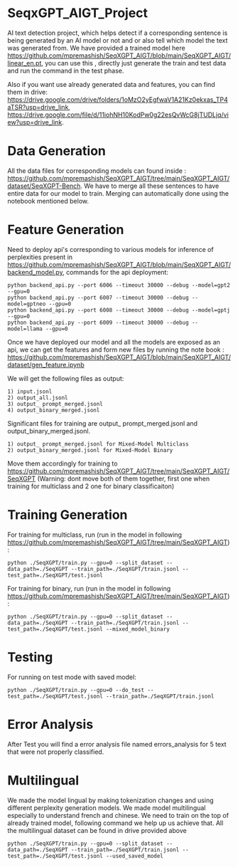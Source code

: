 # SeqxGPT_AIGT_Project

AI text detection project, which helps detect if a corresponding sentence is being generated by an AI model or not and or also tell which model the text was generated from. We have provided a trained model here https://github.com/mpremashish/SeqXGPT_AIGT/blob/main/SeqXGPT_AIGT/linear_en.pt, you can use this , directly just generate the train and test data and run the  command in the test phase.

Also if you want use already generated data and features, you can find them in drive: https://drive.google.com/drive/folders/1oMzO2yEgfwaV1A21Kz0ekxas_TP4aTSR?usp=drive_link, https://drive.google.com/file/d/11iohNH10KodPw0g22esQvWcG8jTUDLjq/view?usp=drive_link.

# Data Generation

All the data files for corresponding models can found inside : https://github.com/mpremashish/SeqXGPT_AIGT/tree/main/SeqXGPT_AIGT/dataset/SeqXGPT-Bench. We have to merge all these sentences to have entire data for our model to train. Merging can automatically done using the notebook mentioned below.

# Feature Generation

Need to deploy api's corresponding to various models for inference of perplexities present in https://github.com/mpremashish/SeqXGPT_AIGT/blob/main/SeqXGPT_AIGT/backend_model.py, commands for the api deployment:

```
python backend_api.py --port 6006 --timeout 30000 --debug --model=gpt2 --gpu=0
python backend_api.py --port 6007 --timeout 30000 --debug --model=gptneo --gpu=0
python backend_api.py --port 6008 --timeout 30000 --debug --model=gptj --gpu=0
python backend_api.py --port 6009 --timeout 30000 --debug --model=llama --gpu=0
```

Once we have deployed our model and all the models are exposed as an api, we can get the features and form new files by running the note book : https://github.com/mpremashish/SeqXGPT_AIGT/blob/main/SeqXGPT_AIGT/dataset/gen_feature.ipynb

We will get the following files as output:

```
1) input.jsonl
2) output_all.jsonl
3) output_ prompt_merged.jsonl
4) output_binary_merged.jsonl
```

Significant files for training are output_ prompt_merged.jsonl and output_binary_merged.jsonl. 

```
1) output_ prompt_merged.jsonl for Mixed-Model Multiclass
2) output_binary_merged.jsonl for Mixed-Model Binary
```

Move them accordingly for training to https://github.com/mpremashish/SeqXGPT_AIGT/tree/main/SeqXGPT_AIGT/SeqXGPT (Warning: dont move both of them together, first one when training for multiclass and 2 one for binary classificaiton)


# Training Generation

For training for multiclass, run  (run in the model in following https://github.com/mpremashish/SeqXGPT_AIGT/tree/main/SeqXGPT_AIGT):

```
python ./SeqXGPT/train.py --gpu=0 --split_dataset --data_path=./SeqXGPT --train_path=./SeqXGPT/train.jsonl --test_path=./SeqXGPT/test.jsonl
```

For training for binary, run  (run in the model in following https://github.com/mpremashish/SeqXGPT_AIGT/tree/main/SeqXGPT_AIGT):

```
python ./SeqXGPT/train.py --gpu=0 --split_dataset --data_path=./SeqXGPT --train_path=./SeqXGPT/train.jsonl --test_path=./SeqXGPT/test.jsonl --mixed_model_binary
```

# Testing

For running on test mode with saved model: 

```
python ./SeqXGPT/train.py --gpu=0 --do_test --test_path=./SeqXGPT/test.jsonl --train_path=./SeqXGPT/train.jsonl
```

# Error Analysis

After Test you will find a error analysis file named errors_analysis for 5 text that were not properly classified.

# Multilingual

We made the model lingual by making tokenization changes and using different perplexity generation models. We made model multilingual especially to understand french and chinese. We need to train on the top of already trained model, following command we help up us achieve that. All the multilingual dataset can be found in drive provided above

```
python ./SeqXGPT/train.py --gpu=0 --split_dataset --data_path=./SeqXGPT --train_path=./SeqXGPT/train.jsonl --test_path=./SeqXGPT/test.jsonl --used_saved_model
```

